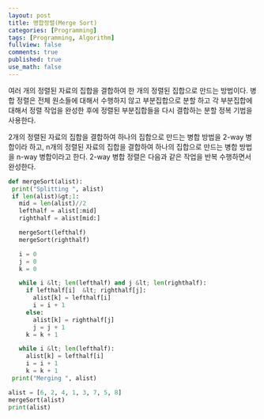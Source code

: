 ```yaml
---
layout: post
title: 병합정렬(Merge Sort)
categories: [Programming]
tags: [Programming, Algorithm]
fullview: false
comments: true
published: true
use_math: false
---
```


여러 개의 정렬된 자료의 집합을 결합하여 한 개의 정렬된 집합으로 만드는 방법이다. 병합 정렬은 전체 원소들에 대해서 수행하지 않고 부분집합으로 분할 하고 각 부분집합에 대해서 정렬 작업을 완성한 후에 정렬된 부분집합들을 다시 결합하는 분할 정복 기법을 사용한다.

2개의 정렬된 자료의 집합을 결합하여 하나의 집합으로 만드는 병합 방법을 2-way 병합이라 하고, n개의 정렬된 자료의 집합을 결합하여 하나의 집합으로 만드는 병합 방법을 n-way 병합이라고 한다. 2-way 병합 정렬은 다음과 같은 작업을 반복 수행하면서 완성한다.

 ```python
def mergeSort(alist):
  print("Splitting ", alist)
  if len(alist)&gt;1:
    mid = len(alist)//2
    lefthalf = alist[:mid]
    righthalf = alist[mid:]

    mergeSort(lefthalf)
    mergeSort(righthalf)

    i = 0
    j = 0
    k = 0

    while i &lt; len(lefthalf) and j &lt; len(righthalf):
      if lefthalf[i]  &lt; righthalf[j]:
        alist[k] = lefthalf[i]
        i = i + 1
      else:
        alist[k] = righthalf[j]
        j = j + 1
      k = k + 1

    while i &lt; len(lefthalf):
      alist[k] = lefthalf[i]
      i = i + 1
      k = k + 1
  print("Merging ", alist)

alist = [6, 2, 4, 1, 3, 7, 5, 8]
mergeSort(alist)
print(alist)
```
